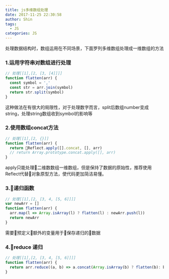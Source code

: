 ```yaml
---
title: js多维数组处理
date: 2017-11-25 22:30:58
author: Shin
tags:
  - JS
categories: JS
---
```


处理数据结构时，数组运用在不同场景，下面罗列多维数组处理成一维数组的方法
### 1.运用字符串对数组进行处理
```javascript
// 处理[[1],[2, [3, [4]]]]
function flatten(arr) {
  const symbol = ','
  const str = arr.join(symbol)
  return str.split(symbol)
}
```
这种做法在有很大的局限性，对于处理数字而言，split后数组number变成string，处理string数组收到symbol的影响等

### 2.使用数组concat方法
```javascript
// 处理[[1],[2, {}]]
function flatten(arr) {
  return Reflect.apply([].concat, [], arr)
  // return Array.prototype.concat.apply([], arr)
}
```
apply只能处理二维数数组一维数组，但是保持了数据的原始性，推荐使用Reflect代替对象原型方法，使代码更加简洁易懂。

### 3.递归函数
```javascript
// 处理[[1],[2, [3, 4, [5, 6]]]]
var newArr = []
function flatten(arr) {
  arr.map(l => Array.isArray(l) ? flatten(l) : newArr.push(l))
  return newArr
}
```
需要预定义额外的变量用于保存递归的数据

### 4.reduce 递归
```javascript
// 处理[[1],[2, [3, 4, [5, 6]]]]
function flatten(arr) {
  return arr.reduce((a, b) => a.concat(Array.isArray(b) ? flatten(b): b), [])
}
```